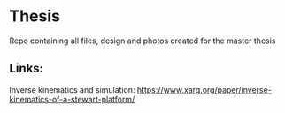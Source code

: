 # Thesis

Repo containing all files, design and photos created for the master thesis

## Links:
Inverse kinematics and simulation:
https://www.xarg.org/paper/inverse-kinematics-of-a-stewart-platform/
